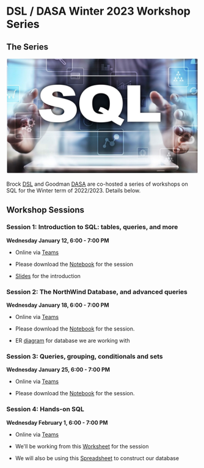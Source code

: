 # DSL / DASA Winter 2023 Workshop Series


## The Series

![SQL Splash Image](SQL_splash.png)

Brock [DSL](https://brocku.ca/library/dsl) and Goodman [DASA](https://www.goodmandasa.com/) are co-hosted a series of workshops on SQL for the Winter term of 2022/2023. Details below.



## Workshop Sessions


### Session 1: Introduction to SQL: tables, queries, and more

**Wednesday January 12, 6:00 - 7:00 PM**

- Online via [Teams](https://teams.microsoft.com/l/team/19%3aOMkVAxEBoztV24XPa_hxvsTLU-cgepsoOFw-EvLQQl01%40thread.tacv2/conversations?groupId=30358127-0c20-482b-b405-343e8584b09e&tenantId=76ae1115-1efc-4af2-a536-e2b2443af1a0)

- Please download the [Notebook](https://github.com/BrockDSL/DASA_2023_SQL_Collaboration/raw/main/w1.html) for the session

- [Slides]() for the introduction



### Session 2: The NorthWind Database, and advanced queries

**Wednesday January 18, 6:00 - 7:00 PM**

- Online via [Teams](https://teams.microsoft.com/l/team/19%3aOMkVAxEBoztV24XPa_hxvsTLU-cgepsoOFw-EvLQQl01%40thread.tacv2/conversations?groupId=30358127-0c20-482b-b405-343e8584b09e&tenantId=76ae1115-1efc-4af2-a536-e2b2443af1a0)

- Please download the [Notebook](https://github.com/BrockDSL/DASA_2023_SQL_Collaboration/raw/main/w2.html) for the session. 

- ER [diagram]() for database we are working with



### Session 3: Queries, grouping, conditionals and sets

**Wednesday January 25, 6:00 - 7:00 PM**

- Online via [Teams](https://teams.microsoft.com/l/team/19%3aOMkVAxEBoztV24XPa_hxvsTLU-cgepsoOFw-EvLQQl01%40thread.tacv2/conversations?groupId=30358127-0c20-482b-b405-343e8584b09e&tenantId=76ae1115-1efc-4af2-a536-e2b2443af1a0)

- Please download the [Notebook](https://github.com/BrockDSL/DASA_2023_SQL_Collaboration/raw/main/w3.html) for the session.


### Session 4: Hands-on SQL

**Wednesday February 1, 6:00 - 7:00 PM**

- Online via [Teams](https://teams.microsoft.com/l/team/19%3aOMkVAxEBoztV24XPa_hxvsTLU-cgepsoOFw-EvLQQl01%40thread.tacv2/conversations?groupId=30358127-0c20-482b-b405-343e8584b09e&tenantId=76ae1115-1efc-4af2-a536-e2b2443af1a0)

- We'll be working from this [Worksheet](https://brockdsl.github.io/DASA_2023_SQL_Collaboration/week4_questions.html) for the session

- We will also be using this [Spreadsheet](https://github.com/BrockDSL/DASA_2023_SQL_Collaboration/raw/main/week_4_emissions.csv) to construct our database

